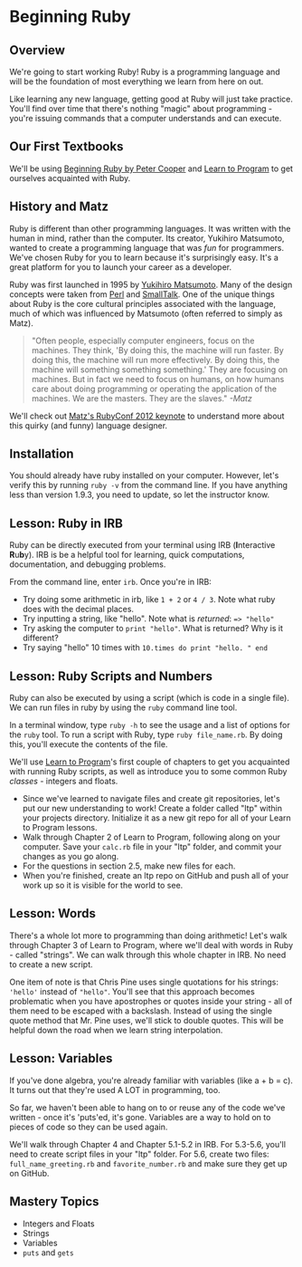 # Beginning Ruby

## Overview
We're going to start working Ruby! Ruby is a programming language and will be the foundation of most everything we learn from here on out. 

Like learning any new language, getting good at Ruby will just take practice. You'll find over time that there's nothing "magic" about programming - you're issuing commands that a computer understands and can execute. 

## Our First Textbooks
We'll be using [Beginning Ruby by Peter Cooper](http://beginningruby.org/) and [Learn to Program](http://pine.fm/LearnToProgram/) to get ourselves acquainted with Ruby. 

## History and Matz
Ruby is different than other programming languages. It was written with the human in mind, rather than the computer. Its creator, Yukihiro Matsumoto, wanted to create a programming language that was *fun* for programmers. We've chosen Ruby for you to learn because it's surprisingly easy. It's a great platform for you to launch your career as a developer. 

Ruby was first launched in 1995 by [Yukihiro Matsumoto](http://en.wikipedia.org/wiki/Yukihiro_Matsumoto "Yukihiro Matsumoto - Wikipedia, the free encyclopedia"). Many of the design concepts were taken from [Perl](http://en.wikipedia.org/wiki/Perl) and [SmallTalk](http://en.wikipedia.org/wiki/Smalltalk). One of the unique things about Ruby is the core cultural principles associated with the language, much of which was influenced by Matsumoto (often referred to simply as Matz). 

>"Often people, especially computer engineers, focus on the machines. They think, 'By doing this, the machine will run faster. By doing this, the machine will run more effectively. By doing this, the machine will something something something.' They are focusing on machines. But in fact we need to focus on humans, on how humans care about doing programming or operating the application of the machines. We are the masters. They are the slaves." *-Matz*

We'll check out [Matz's RubyConf 2012 keynote](http://www.youtube.com/watch?v=hgs_fVfsduA) to understand more about this quirky (and funny) language designer. 

## Installation
You should already have ruby installed on your computer. However, let's verify this by running `ruby -v` from the command line. If you have anything less than version 1.9.3, you need to update, so let the instructor know. 

## Lesson: Ruby in IRB
Ruby can be directly executed from your terminal using IRB (**I**nteractive **R**u**b**y). IRB is be a helpful tool for learning, quick computations, documentation, and debugging problems.

From the command line, enter `irb`. Once you're in IRB:

* Try doing some arithmetic in irb, like `1 + 2` or `4 / 3`. Note what ruby does with the decimal places.
* Try inputting a string, like "hello". Note what is *returned*: `=> "hello"`
* Try asking the computer to `print "hello"`. What is returned? Why is it different?
* Try saying "hello" 10 times with `10.times do print "hello. " end`

## Lesson: Ruby Scripts and Numbers
Ruby can also be executed by using a script (which is code in a single file). We can run files in ruby by using the `ruby` command line tool. 

In a terminal window, type `ruby -h` to see the usage and a list of options for the `ruby` tool. To run a script with Ruby, type `ruby file_name.rb`. By doing this, you'll  execute the contents of the file.

We'll use [Learn to Program](http://pine.fm/LearnToProgram/)'s first couple of chapters to get you acquainted with running Ruby scripts, as well as introduce you to some common Ruby *classes* - integers and floats.  

* Since we've learned to navigate files and create git repositories, let's put our new understanding to work! Create a folder called "ltp" within your projects directory. Initialize it as a new git repo for all of your Learn to Program lessons. 
* Walk through Chapter 2 of Learn to Program, following along on your computer. Save your `calc.rb` file in your "ltp" folder, and commit your changes as you go along. 
* For the questions in section 2.5, make new files for each. 
* When you're finished, create an ltp repo on GitHub and push all of your work up so it is visible for the world to see.

## Lesson: Words
There's a whole lot more to programming than doing arithmetic! Let's walk through Chapter 3 of Learn to Program, where we'll deal with words in Ruby - called "strings". We can walk through this whole chapter in IRB. No need to create a new script.

One item of note is that Chris Pine uses single quotations for his strings: `'hello'` instead of `"hello"`. You'll see that this approach becomes problematic when you have apostrophes or quotes inside your string - all of them need to be escaped with a backslash. Instead of using the single quote method that Mr. Pine uses, we'll stick to double quotes. This will be helpful down the road when we learn string interpolation. 

## Lesson: Variables
If you've done algebra, you're already familiar with variables (like a + b = c). It turns out that they're used A LOT in programming, too.

So far, we haven't been able to hang on to or reuse any of the code we've written - once it's 'puts'ed, it's gone. Variables are a way to hold on to pieces of code so they can be used again.

We'll walk through Chapter 4 and Chapter 5.1-5.2 in IRB. For 5.3-5.6, you'll need to create script files in your "ltp" folder. For 5.6, create two files: `full_name_greeting.rb` and `favorite_number.rb` and make sure they get up on GitHub.

## Mastery Topics  
* Integers and Floats
* Strings
* Variables
* `puts` and `gets`

<!-- ## Ruby Structure
Understanding the core concepts of programming languages can be the most challenging part. We will spend a good deal of time learning the fundamental ideas and structure that surround the most basic ruby usage. Programming languages can be quite difficult to grasp, not because they over overly complex, but because they are abstract ideas. If we can understand how ruby works we can certainly be more effective in writing ruby code. 

TODO: Ruby Structure Lecture Outline  

- Object Orientation: What is an object?
- Classes
- Instances
- Class Methods
- Instance Methods
- Inheritance
- State -->
